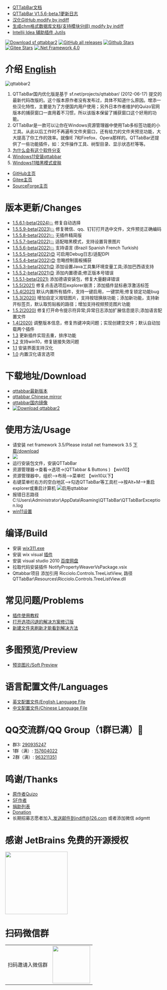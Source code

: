 - [QTTabBar文档](https://www.yuque.com/indiff/qttabbar/zqtdig)
- [QTTabBar V1.5.6-beta.1更新日志](https://www.yuque.com/indiff/qttabbar/rhyprn)
- [汉化GitHub modify by indiff](https://openuserjs.org/scripts/indiff/GitHub_%E6%B1%89%E5%8C%96%E6%8F%92%E4%BB%B6_(indiff)%E4%BF%AE%E6%94%B9)
- [生成chm格式数据库文档(支持模块分组) modify by indiff](https://github.com/indiff/DBCHM)
- [Intellij Idea 辅助插件 Jutils](https://plugins.jetbrains.com/plugin/12758-jutils)

[![Download sf qttabbar2](https://img.shields.io/sourceforge/dt/qttabbar2.svg)](https://sourceforge.net/projects/qttabbar2/files)
[![GitHub all releases](https://img.shields.io/github/downloads/indiff/qttabbar/total)](https://github.com/indiff/qttabbar/releases)
[![Github Stars](https://img.shields.io/github/stars/indiff/qttabbar?logo=github)](https://github.com/indiff/qttabbar)
[![Gitee Stars](https://gitee.com/qwop/qttabbar/badge/star.svg)](https://gitee.com/qwop/qttabbar)
[![.Net Framework 4.0](https://img.shields.io/badge/.NET%3D4.0-blue.svg)](https://www.microsoft.com/zh-CN/download/details.aspx?id=17851)

 
 # 介绍 [English](README.md)
![qttabbar2](https://user-images.githubusercontent.com/501276/131287626-fe8f1fdd-a894-43f8-9620-b7145d70936d.gif)

1. QTTabBar国内优化版是基于  sf.net/projects/qttabbar/ (2012-06-17)  提交的最新代码改版的。这个版本原作者没有发布过，具体不知道什么原因。增添一些汉化特性，主要是为了方便国内用户使用；另外日本作者维护的Quizo官网版本的捕获窗口一直用着不习惯，所以该版本保留了捕获窗口这个好用的功能。
2. QTTabBar是一款可以让你在Windows资源管理器中使用Tab多标签功能的小工具。从此以后工作时不再遍布文件夹窗口，还有给力的文件夹预览功能，大大提高了你工作的效率。就像IE 7和Firefox、Opera那样的。QTTabBar还提供了一些功能插件，如：文件操作工具、树型目录、显示状态栏等等。
3. [为什么会有这个软件分支](https://github.com/indiff/qttabbar/wiki/%E4%B8%BA%E4%BB%80%E4%B9%88%E4%BC%9A%E6%9C%89%E8%BF%99%E4%B8%AA%E8%BD%AF%E4%BB%B6%E5%88%86%E6%94%AF%EF%BC%9F)
4. [Windows11安装qttabbar](https://github.com/indiff/qttabbar/wiki/Windows11%E5%AE%89%E8%A3%85qttabbar)
5. [Windows11暗黑模式皮肤](https://github.com/StickySli/qttabbar-dark-mode-skin)
- [GitHub主页](https://indiff.github.io/qttabbar)
- [Gitee主页](https://gitee.com/qwop/qttabbar)
- [SourceForge主页](https://sourceforge.net/projects/qttabbar2/)

# 版本更新/Changes
- [1.5.6.1-beta(2024)💥](https://github.com/indiff/qttabbar/releases/tag/v1.5.6.-beta.1) 修复自动选择
- [1.5.5.9-beta(2023)💥](https://github.com/indiff/qttabbar/releases/tag/v1.5.5-beta.9) 修复微信、qq、钉钉打开选中文件，文件预览正确编码
- [1.5.5.8-beta(2022)💥](https://github.com/indiff/qttabbar/releases/tag/v1.5.5-beta.8) 无插件精简版
- [1.5.5.7-beta(2022)💥](https://github.com/indiff/qttabbar/releases/tag/v1.5.5-beta.7) 适配暗黑模式，支持设置背景图片
- [1.5.5.6-beta(2022)💥](https://github.com/indiff/qttabbar/releases/tag/v1.5.5-beta.6) 支持语言 (Brazil Spanish French Turkish)
- [1.5.5.5-beta(2022)😊](https://github.com/indiff/qttabbar/releases/tag/v1.5.5.5-beta) 可启用Debug日志/适配DPI
- [1.5.5.4-beta(2022)😊](https://github.com/indiff/qttabbar/releases/tag/v1.5.5.4-beta) 忽略控制面板捕获
- [1.5.5.3-beta(2021)😊](https://github.com/indiff/qttabbar/releases/tag/v1.5.5.3) 添加设置Java工具集环境变量工具;添加巴西语支持
- [1.5.5.2-beta(2021)😊](https://github.com/indiff/qttabbar/releases/tag/1.5.5.2-beta) 添加内置德语;修正版本号错误
- [1.5.5.1-beta(2021)](https://github.com/indiff/qttabbar/releases/tag/v1.5.5.2021-beta) 添加德语安装包，修复大量翻译错误
- [1.5.5(2021)](https://github.com/indiff/qttabbar/releases/tag/v1.5.5.2021-beta) 修复点击选项后explorer崩溃；添加插件鼠标悬浮激活标签
- [1.5.4(2021)](https://github.com/indiff/qttabbar/releases/tag/1.5.4-beta) 默认内置所有插件，支持一键启用，一键禁用;修复锁定功能bug
- [1.5.3(2020)](https://github.com/indiff/qttabbar/releases/tag/1.5.3-beta) 增加自定义按钮图片，支持按钮换肤功能；添加新功能，支持新开标签页，默认取剪贴板的路径；增加支持视频预览图片功能
- [1.5.2(2020)](https://github.com/indiff/qttabbar/releases/tag/1.5.2) 修复打开命令提示符异常;异常日志添加扩展信息提示;添加语言配置文件
- [1.4(2020)](https://github.com/indiff/qttabbar/releases/tag/1.4) 调整版本信息，修复热键冲突问题；实现创建空文件；默认自动加载两个插件
- [1.3](https://github.com/indiff/qttabbar/releases/tag/1.3) 更新插件实现去重，排序功能
- [1.2](https://github.com/indiff/qttabbar/releases/tag/1.2) 支持win10，修复链接失效问题
- [1.1](https://github.com/indiff/qttabbar/releases/tag/1.1) 安装界面支持汉化
- [1.0](https://github.com/indiff/qttabbar/releases/tag/1.0) 内置汉化语言选项

# 下载地址/Download
* [qttabbar最新版本](https://github.com/indiff/qttabbar/releases)
* [qttabbar Chinese mirror](https://gitee.com/qwop/qttabbar/releases)
* [qttabbar国内镜像](https://gitee.com/qwop/qttabbar/attach_files)
* [![Download qttabbar2](https://a.fsdn.com/con/app/sf-download-button)](https://sourceforge.net/projects/qttabbar2/files/latest/download)

# 使用方法/Usage
- 请安装 net framework 3.5/Please install net framework 3.5 [下载/download](https://www.microsoft.com/zh-CN/download/details.aspx?id=21)
- <img src="https://user-images.githubusercontent.com/501276/84343198-16aedc00-abda-11ea-8872-a654d011631f.png" />
- 运行安装包文件，安装QTTabBar 
- 资源管理器->查看->选项->(QTTabbar & Buttons )      【win10】
- 资源管理器中，组织—>布局—>菜单栏  【win10以下】
- 右键菜单栏右方的空白地区—>勾选QTTabBar等工具栏—>按Alt+M—>重启explorer或重启计算机
![启用qttabbar](https://user-images.githubusercontent.com/501276/72576075-907fb980-3909-11ea-9dc2-9a1ea0ca2f8e.png)
- 报错日志路径 C:\Users\Administrator\AppData\Roaming\QTTabBar\QTTabBarException.log
- [win11设置](https://github.com/indiff/qttabbar/wiki/Windows11%E6%98%BE%E7%A4%BA%E5%B7%A5%E5%85%B7%E6%A0%8F%E7%9A%84%E6%96%B9%E6%B3%95)

# 编译/Build
* 安装 [wix311.exe](https://github.com/wixtoolset/wix3/releases)
* 安装 wix visual [插件](https://marketplace.visualstudio.com/items?itemName=WixToolset.WixToolsetVisualStudio2010Extension)  
* 安装 visual studio 2010  [百度网盘](https://pan.baidu.com/s/1sldAQmD#list/path=%2FVS%E4%BE%BF%E6%90%BA%E7%B2%BE%E7%AE%80%E7%89%88%E5%90%88%E9%9B%86)
* 拉取代码安装插件 NotifyPropertyWeaverVsPackage.vsix
* Qttabbar项目 添加引用 Ricciolo.Controls.TreeListView, 路径 QTTabBar\Resources\Ricciolo.Controls.TreeListView.dll

# 常见问题/Problems
* [插件使用教程](https://gitee.com/qwop/qttabbar/attach_files/581155/download)
* [打开选项闪退的解决方案修订版](https://gitee.com/qwop/qttabbar/attach_files/581136/download)
* [新建文件夹刷新才能看到解决方法](https://gitee.com/qwop/qttabbar/attach_files/581159/download)

# 多图预览/Preview
* [预览图片/Soft Preview](https://github.com/indiff/qttabbar/issues/3)

# 语言配置文件/Languages
* [英文配置文件/English Language File](https://raw.githubusercontent.com/indiff/qttabbar/master/Lng_QTTabBar_en.xml)
* [中文配置文件/Chinese Language File](https://raw.githubusercontent.com/indiff/qttabbar/master/Lng_QTTabBar_zh.xml)

# QQ交流群/QQ Group（1群已满）🦚
* 群3: [290935247](http://qm.qq.com/cgi-bin/qm/qr?_wv=1027&k=uDHSuCP9559NjGlEz4Ski_lHup6D3PFW&authKey=FNpsurcMXUh90bqg5l3S39L6uPaIVY95LgL6onz4svNiPjWImTDO%2BbeApzVzS98I&noverify=0&group_code=290935247)
* 1群（满）: [157604022](https://qm.qq.com/cgi-bin/qm/qr?k=AGA5sh_6eCEYIwofpvazRxMFin8jmVI2&jump_from=webapi)
* 2群（满）: [963211351](https://jq.qq.com/?_wv=1027&k=VCPD2zLH)

# 鸣谢/Thanks
* [原作者Quizo](https://twitter.com/QTTabBar)
* [SF作者](https://sourceforge.net/u/masamunexgp/profile)
* [捐助列表](https://github.com/indiff/qttabbar/wiki/Thanks-%E9%B8%A3%E8%B0%A2%E6%8D%90%E5%8A%A9)
* [Donation](https://www.paypal.com/cgi-bin/webscr?cmd=_s-xclick&hosted_button_id=7YNCVL5P9ZDY8)
* 长期招募志愿者加入,发送邮件到indiff@126.com 或者添加微信 adgmtt
# 感谢 JetBrains 免费的开源授权

<a href="https://www.jetbrains.com/?from=QtTabBar" target="_blank">
<img src="https://user-images.githubusercontent.com/501276/128459507-b98484a4-f20d-4224-80e3-d16886ea9365.png" height="200"/></a>

# 扫码微信群
<table>
    <tr>
        <td>扫码邀请入微信群</td>
        <td><img src="https://user-images.githubusercontent.com/501276/141719517-a6f28c27-3d8b-4b35-87f3-0c326789745e.jpg" width="120"/></td>
    </tr>
</table>
